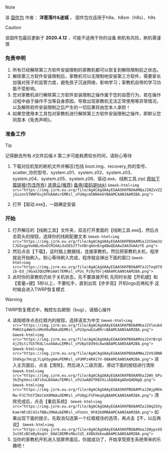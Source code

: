 > [!NOTE]
> 该 [固件包](https://share.unknown-o.com/crack/eebbk/tools/h9a-h8sm-h9s-s1pro_crack_v2.zip) 作者： **洋葱落叶&迷城** ， 固件包仅适用于h9a、h8sm（h8s）、h9s

> [!CAUTION]
> 该固件包最后更新于 **2020.4.12** ，可能不适用于你的设备
> 刷机有风险，刷机需谨慎

### 免责申明

1. 所有已经解除第三方软件安装限制的家教机都可以恢复到解除限制前之状态。
2. 解除第三方软件安装限制后，家教机可以无限制地安装第三方软件，需要家长加强对孩子的监管力度，避免孩子沉迷网络，影响学习；家教机自带的学习功能不受影响。
3. 您对家教机进行解除第三方软件安装限制之操作属于您的自愿行为，若在操作过程中由于操作不当等自身原因，导致出现家教机无法正常使用等异常情况，以及解除软件安装限制之后产生的一切后果将由您本人承担！
4. 如果您使用本工具包对家教机进行解除第三方软件安装限制之操作，即默认您同意本《免责声明》。

### 准备工作

> [!TIP]
> 记得删去所有.it文件后缀.it
> 第二步可能耗费较长时间，请耐心等待

1. 下载对应机型的刷机文件并解压(包括 boot.img、recovery_你的型号、scatter_你的型号、system.z01、system.z02、system.z03、system.z04、system.z05、system.z06、驱动.exe、线刷工具.zip)
[原帖下载链接(包含所有)](https://share.unknown-o.com/crack/eebbk/tools/h9a-h8sm-h9s-s1pro_crack_v2.zip) [涟漪云(推荐)](https://lan.jzrm.eu.org/#12370524?pwd=bbk) [备用(密码是bbk)](https://tanziran.lanzn.com/b004irsh3e) `Gmeek-html<img src="https://img.jzrm.eu.org/file/AgACAgUAAyEGAASKKPBOAAMQaJ2NZxVZZjGionn5TWWF6ujKFbAAAsrEMRsl_vFUHgcmSNN4e6YBAAMCAAN3AAM2BA.png">`

2. 打开【驱动.exe】，一路确定安装

### 开始

1. 打开解压的【线刷工具】文件夹，双击打开里面的【线刷工具.exe】，然后点击箭头的按钮，选择你的线刷配置文本
`Gmeek-html<img src="https://img.jzrm.eu.org/file/AgACAgUAAyEGAASKKPBOAAMSaJ2S5mmJUCJG5xgpVwABLnboOlMIAALdxDEbJf7xVBrqmGnEngABwQEAAwIAA3kAAzYE.png">`
2. 然后点击【下载】，这时插上数据线，连接家教机，然后把家教机关机，程序就会开始刷入。耐心等待刷入完成，程序就会弹出下面的窗口 
`Gmeek-html<img src="https://img.jzrm.eu.org/file/AgACAgUAAyEGAASKKPBOAAMTaJ2Teq979ib-Ed_j9GadJQU2MKoAAt7EMRsl_vFUs_Pz9yTDrj4BAAMCAANtAAM2BA.png">`
3. 此时你的家教机仍处于关机状态，先不要直接开机
先同时长按【开机键】和【音量+键】5秒以上，不要松手，直到出现【步步高】开机logo后再松手
这时候会进入TWRP恢复模式

> [!WARNING]
> TWRP恢复模式中，触控左右颠倒（bug），请细心操作

4. 请按顺序点击红框内的按钮，选择语言为中文
`Gmeek-html<img src="https://img.jzrm.eu.org/file/AgACAgUAAyEGAASKKPBOAAMUaJ2Vleub4PHKGtq4We5cnMnH9uMAAuDEMRsl_vFU3pnwb1wRRrcBAAMCAAN5AAM2BA.png">`
`Gmeek-html<img src="https://img.jzrm.eu.org/file/AgACAgUAAyEGAASKKPBOAAMVaJ2VrBrqV4j29iti7G5TKdLlxa4AAuLEMRsl_vFU6ptDd9dcAwoBAAMCAAN5AAM2BA.png">`
`Gmeek-html<img src="https://img.jzrm.eu.org/file/AgACAgUAAyEGAASKKPBOAAMWaJ2V9JBNBSh6kgv7HcgL7LqXOygAAuPEMRsl_vFUMPz4RH17V-0BAAMCAAN5AAM2BA.png">`
进入主页面后，点击【清除】，然后进入二级页面，滑动下面的按钮进行清除
`Gmeek-html<img src="https://img.jzrm.eu.org/file/AgACAgUAAyEGAASKKPBOAAMXaJ2WV_6Pu3kZhpXmcccN7iOaLB4AAuTEMRsl_vFUJwABUTR8VXiiAQADAgADeQADNgQ.png">`
`Gmeek-html<img src="https://img.jzrm.eu.org/file/AgACAgUAAyEGAASKKPBOAAMYaJ2WjpRKmMw-PJC7hSTINzCmX8MAAuXEMRsl_vFU8gLFSFHeqXgBAAMCAAN5AAM2BA.png">`
清除完成后，点击【重启系统】
`Gmeek-html<img src="https://img.jzrm.eu.org/file/AgACAgUAAyEGAASKKPBOAAMZaJ2Wq2GVyKamrWFzEC4IxfNBuJMAAubEMRsl_vFUoVc_9PA3bOMBAAMCAAN5AAM2BA.png">`
如果出现下面的提示，先取消勾选第一个红框框住的选项，再点击【不，以后再说】
`Gmeek-html<img src="https://img.jzrm.eu.org/file/AgACAgUAAyEGAASKKPBOAAMaaJ2WypsXO3ut0CzBCmBy9oqVr_0AAlDEMRsMAulU5_4XBbXk6xwBAAMCAAN5AAM2BA.png">`
5. 当你的家教机开机进入锁屏界面后，你就成功了，开始享受原生系统带来的乐趣吧！